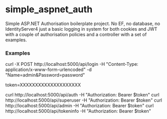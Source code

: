﻿# simple_aspnet_auth

Simple ASP.NET Authorisation boilerplate project. No EF, no database, no IdentityServer4 just a basic logging in system for both cookies and JWT with a couple of authorisation policies and a controller with a set of examples.

### Examples

curl -X POST http://localhost:5000/api/login -H "Content-Type: application/x-www-form-urlencoded" -d "Name=admin&Password=password"

token=XXXXXXXXXXXXXXXXXXXX

curl http://localhost:5000/api/auth -H "Authorization: Bearer $token"
curl http://localhost:5000/api/superuser -H "Authorization: Bearer $token"
curl http://localhost:5000/api/admin -H "Authorization: Bearer $token"
curl http://localhost:5000/api/tokeninfo -H "Authorization: Bearer $token"
